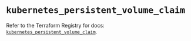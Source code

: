 # `kubernetes_persistent_volume_claim`

Refer to the Terraform Registry for docs: [`kubernetes_persistent_volume_claim`](https://registry.terraform.io/providers/hashicorp/kubernetes/2.34.0/docs/resources/persistent_volume_claim).
